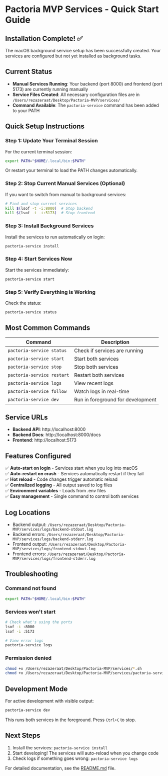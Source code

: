 # Pactoria MVP Services - Quick Start Guide

## Installation Complete! ✅

The macOS background service setup has been successfully created. Your services are configured but not yet installed as background tasks.

## Current Status

- **Manual Services Running**: Your backend (port 8000) and frontend (port 5173) are currently running manually
- **Service Files Created**: All necessary configuration files are in `/Users/rezazeraat/Desktop/Pactoria-MVP/services/`
- **Command Available**: The `pactoria-service` command has been added to your PATH

## Quick Setup Instructions

### Step 1: Update Your Terminal Session

For the current terminal session:
```bash
export PATH="$HOME/.local/bin:$PATH"
```

Or restart your terminal to load the PATH changes automatically.

### Step 2: Stop Current Manual Services (Optional)

If you want to switch from manual to background services:
```bash
# Find and stop current services
kill $(lsof -t -i:8000)  # Stop backend
kill $(lsof -t -i:5173)  # Stop frontend
```

### Step 3: Install Background Services

Install the services to run automatically on login:
```bash
pactoria-service install
```

### Step 4: Start Services Now

Start the services immediately:
```bash
pactoria-service start
```

### Step 5: Verify Everything is Working

Check the status:
```bash
pactoria-service status
```

## Most Common Commands

| Command | Description |
|---------|-------------|
| `pactoria-service status` | Check if services are running |
| `pactoria-service start` | Start both services |
| `pactoria-service stop` | Stop both services |
| `pactoria-service restart` | Restart both services |
| `pactoria-service logs` | View recent logs |
| `pactoria-service follow` | Watch logs in real-time |
| `pactoria-service dev` | Run in foreground for development |

## Service URLs

- **Backend API**: http://localhost:8000
- **Backend Docs**: http://localhost:8000/docs
- **Frontend**: http://localhost:5173

## Features Configured

✅ **Auto-start on login** - Services start when you log into macOS  
✅ **Auto-restart on crash** - Services automatically restart if they fail  
✅ **Hot reload** - Code changes trigger automatic reload  
✅ **Centralized logging** - All output saved to log files  
✅ **Environment variables** - Loads from .env files  
✅ **Easy management** - Single command to control both services  

## Log Locations

- Backend output: `/Users/rezazeraat/Desktop/Pactoria-MVP/services/logs/backend-stdout.log`
- Backend errors: `/Users/rezazeraat/Desktop/Pactoria-MVP/services/logs/backend-stderr.log`
- Frontend output: `/Users/rezazeraat/Desktop/Pactoria-MVP/services/logs/frontend-stdout.log`
- Frontend errors: `/Users/rezazeraat/Desktop/Pactoria-MVP/services/logs/frontend-stderr.log`

## Troubleshooting

### Command not found
```bash
export PATH="$HOME/.local/bin:$PATH"
```

### Services won't start
```bash
# Check what's using the ports
lsof -i :8000
lsof -i :5173

# View error logs
pactoria-service logs
```

### Permission denied
```bash
chmod +x /Users/rezazeraat/Desktop/Pactoria-MVP/services/*.sh
chmod +x /Users/rezazeraat/Desktop/Pactoria-MVP/services/pactoria-service
```

## Development Mode

For active development with visible output:
```bash
pactoria-service dev
```
This runs both services in the foreground. Press `Ctrl+C` to stop.

## Next Steps

1. Install the services: `pactoria-service install`
2. Start developing! The services will auto-reload when you change code
3. Check logs if something goes wrong: `pactoria-service logs`

For detailed documentation, see the [README.md](README.md) file.